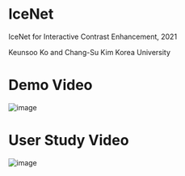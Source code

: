 # IceNet
IceNet for Interactive Contrast Enhancement, 2021

Keunsoo Ko and Chang-Su Kim
Korea University

# Demo Video
![image](https://github.com/keunsoo-ko/IceNet/blob/main/Access_Demo.gif)

# User Study Video
![image](https://github.com/keunsoo-ko/IceNet/blob/main/Access_UserStudy.gif)
